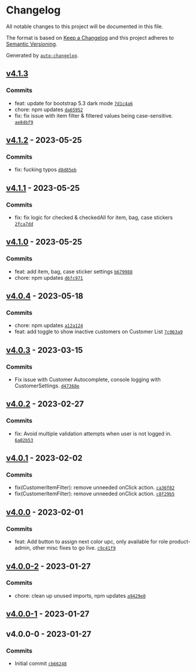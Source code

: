 # Changelog

All notable changes to this project will be documented in this file.

The format is based on [Keep a Changelog](https://keepachangelog.com/en/1.0.0/)
and this project adheres to [Semantic Versioning](https://semver.org/spec/v2.0.0.html).

Generated by [`auto-changelog`](https://github.com/CookPete/auto-changelog).

## [v4.1.3](https://github.com/UtahGooner/barcode-admin/compare/v4.1.2...v4.1.3)

### Commits

- feat: update for bootstrap 5.3 dark mode [`7d1c4a6`](https://github.com/UtahGooner/barcode-admin/commit/7d1c4a60cd59f9dcdd51a60ddfd8eba58ba5f444)
- chore: npm updates [`da65952`](https://github.com/UtahGooner/barcode-admin/commit/da659527c04fb786ed364064db6574c9785ddc63)
- fix: fix issue with item filter & filtered values being case-sensitive. [`ae84bf9`](https://github.com/UtahGooner/barcode-admin/commit/ae84bf90a4c2f763f8b4aed84eeb162d3f65df82)

## [v4.1.2](https://github.com/UtahGooner/barcode-admin/compare/v4.1.1...v4.1.2) - 2023-05-25

### Commits

- fix: fucking typos [`d8d85eb`](https://github.com/UtahGooner/barcode-admin/commit/d8d85ebf217c94e494bf97227a4b8b4990e415ae)

## [v4.1.1](https://github.com/UtahGooner/barcode-admin/compare/v4.1.0...v4.1.1) - 2023-05-25

### Commits

- fix: fix logic for checked & checkedAll for item, bag, case stickers [`2fca7dd`](https://github.com/UtahGooner/barcode-admin/commit/2fca7ddfc809c9f9a37894b75980703ef6475ffa)

## [v4.1.0](https://github.com/UtahGooner/barcode-admin/compare/v4.0.4...v4.1.0) - 2023-05-25

### Commits

- feat: add item, bag, case sticker settings [`b679988`](https://github.com/UtahGooner/barcode-admin/commit/b67998861a9e8a69efc91497413645a0f42db9d6)
- chore: npm updates [`d6fc971`](https://github.com/UtahGooner/barcode-admin/commit/d6fc97116fbff6af93987e1be7f6e29579f0c069)

## [v4.0.4](https://github.com/UtahGooner/barcode-admin/compare/v4.0.3...v4.0.4) - 2023-05-18

### Commits

- chore: npm updates [`a12a124`](https://github.com/UtahGooner/barcode-admin/commit/a12a1247b7508047da48eb08666aed67126db9fd)
- feat: add toggle to show inactive customers on Customer List [`7c063a9`](https://github.com/UtahGooner/barcode-admin/commit/7c063a9507f2ef0280adff15a858b35249085457)

## [v4.0.3](https://github.com/UtahGooner/barcode-admin/compare/v4.0.2...v4.0.3) - 2023-03-15

### Commits

- Fix issue with Customer Autocomplete, console logging with CustomerSettings. [`d47368e`](https://github.com/UtahGooner/barcode-admin/commit/d47368e49b950b4966b2de8227e1d78ca33fcafc)

## [v4.0.2](https://github.com/UtahGooner/barcode-admin/compare/v4.0.1...v4.0.2) - 2023-02-27

### Commits

- fix: Avoid multiple validation attempts when user is not logged in. [`6a02b53`](https://github.com/UtahGooner/barcode-admin/commit/6a02b5369274b99c5c54d8eb78722180f02e55f2)

## [v4.0.1](https://github.com/UtahGooner/barcode-admin/compare/v4.0.0...v4.0.1) - 2023-02-02

### Commits

- fix(CustomerItemFilter): remove unneeded onClick action. [`ca36f02`](https://github.com/UtahGooner/barcode-admin/commit/ca36f02787edfb6acd98eb76a96c0463809ff66d)
- fix(CustomerItemFilter): remove unneeded onClick action. [`c8f29b5`](https://github.com/UtahGooner/barcode-admin/commit/c8f29b5d04c1292ec0e17afb4ea4aab31d1295bc)

## [v4.0.0](https://github.com/UtahGooner/barcode-admin/compare/v4.0.0-2...v4.0.0) - 2023-02-01

### Commits

- feat: Add button to assign next color upc, only available for role product-admin, other misc fixes to go live. [`c9c41f9`](https://github.com/UtahGooner/barcode-admin/commit/c9c41f9c66dd73c5056ea25a2fa51053ba1c3032)

## [v4.0.0-2](https://github.com/UtahGooner/barcode-admin/compare/v4.0.0-1...v4.0.0-2) - 2023-01-27

### Commits

- chore: clean up unused imports, npm updates [`a9429e0`](https://github.com/UtahGooner/barcode-admin/commit/a9429e0dea694a681a76a313fa16242078a54a27)

## [v4.0.0-1](https://github.com/UtahGooner/barcode-admin/compare/v4.0.0-0...v4.0.0-1) - 2023-01-27

## v4.0.0-0 - 2023-01-27

### Commits

- Initial commit [`cb66248`](https://github.com/UtahGooner/barcode-admin/commit/cb66248dc75a5cb09fb810a20c2a8eae42ddd018)
